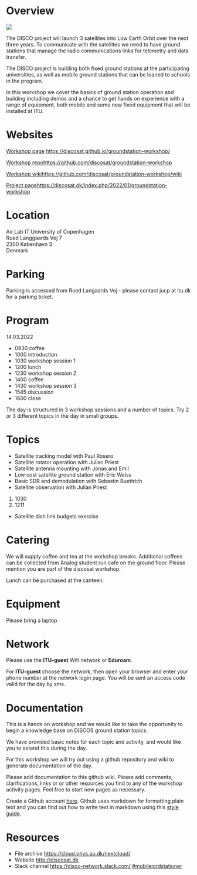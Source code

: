 # Overview

![](https://discosat.dk/wp-content/uploads/2022/01/satnogs.png)

The DISCO project will launch 3 satellites into Low Earth Orbit over the next three years. To communicate with the satellites we need to have ground stations that manage the radio communications links for telemetry and data transfer.

The DISCO project is building both fixed ground stations at the participating universities, as well as mobile ground stations that can be loaned to schools in the program.

In this workshop we cover the basics of ground station operation and building including demos and a chance to get hands on experience with a range of equipment, both mobile and some new fixed equipment that will be installed at ITU.

# Websites

[Workshop page](https://discosat.github.io/groundstation-workshop) <https://discosat.github.io/groundstation-workshop/>

[Workshop repo](https://github.com/discosat/groundstation-workshop)<https://github.com/discosat/groundstation-workshop>

[Workshop wiki](https://github.com/discosat/groundstation-workshop/wiki)<https://github.com/discosat/groundstation-workshop/wiki>

[Project page](https://discosat.dk/index.php/2022/01/groundstation-workshop)<https://discosat.dk/index.php/2022/01/groundstation-workshop>

# Location

Air Lab
IT University of Copenhagen  
Rued Langgaards Vej 7  
2300 København S  
Denmark 


# Parking

Parking is accessed from Rued Langaards Vej - please contact jucp at itu.dk for a parking ticket. 

# Program

14.03.2022

-   0930 coffee
-   1000 introduction
-   1030 workshop session 1
-   1200 lunch
-   1230 workshop session 2
-   1400 coffee
-   1430 workshop session 3
-   1545 discussion
-   1600 close

The day is structured in 3 workshop sessions and a number of topics. Try 2 or 3 different topics in the day in small groups.

# Topics

- Satellite tracking model with Paul Rosero
- Satellite rotator operation with Julian Priest
- Satellite antenna mounting with Jonas and Emil
- Low cost satellite ground station with Eric Weiss
- Basic SDR and demodulation with Sebastin Buettrich
- Satellite observation with Julian Priest
1. 1030
2. 1211
- Satellite dish link budgets exercise

# Catering

We will supply coffee and tea at the workshop breaks. Additional coffees can be collected from Analog student run cafe on the ground floor. Please mention you are part of the discosat workshop.

Lunch can be purchased at the canteen.

# Equipment

Please bring a laptop

# Network

Please use the **ITU-guest** Wifi network or **Eduroam**.

For **ITU-guest** choose the network, then open your browser and enter your phone number at the network login page. You will be sent an access code valid for the day by sms.

# Documentation

This is a hands on workshop and we would like to take the opportunity to begin a knowledge base on DISCOS ground station topics. 

We have provided basic notes for each topic and activity, and would like you to extend this during the day.

For this workshop we will try out using a github repository and wiki to generate documentation of the day.

Please add documentation to this github wiki. Please add comments, clarifications, links or or other resources you find to any of the workshop activity pages. Feel free to start new pages as necessary.

Create a Github account [here](https://github.com/join). Github uses markdown for formatting plain text and you can find out how to write text in markdown using this [style guide](https://docs.github.com/en/get-started/writing-on-github/getting-started-with-writing-and-formatting-on-github/basic-writing-and-formatting-syntax).

# Resources

- File archive <https://cloud.phys.au.dk/nextcloud/>
- Website <http://discosat.dk>
- Slack channel <https://disco-network.slack.com/> [#mobilejordstationer](https://disco-network.slack.com/archives/C01RR1TJSJ1)





